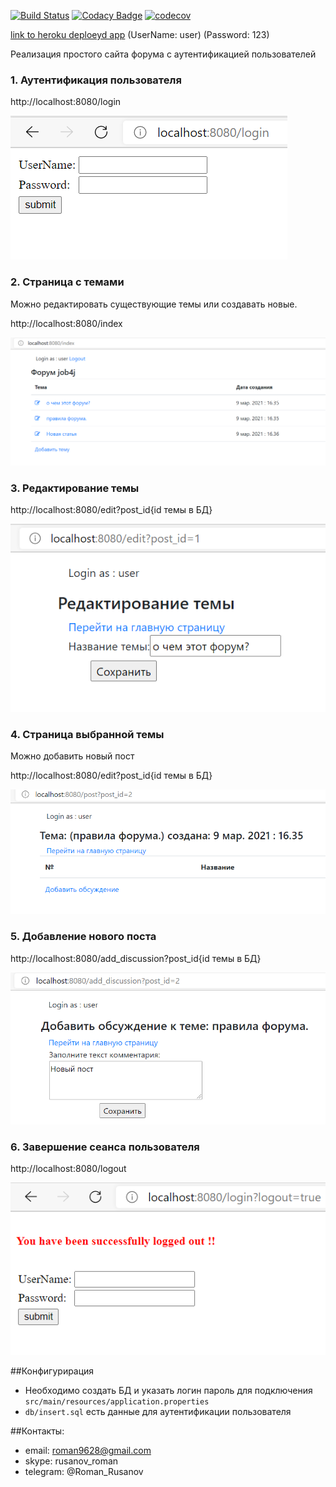 [![Build Status](https://www.travis-ci.com/RomanRusanov/job4j_forum.svg?branch=master)](https://www.travis-ci.com/RomanRusanov/job4j_forum)
[![Codacy Badge](https://app.codacy.com/project/badge/Grade/66834a8bc287457a950e1f9e9c9fc858)](https://www.codacy.com/gh/RomanRusanov/job4j_forum/dashboard?utm_source=github.com&amp;utm_medium=referral&amp;utm_content=RomanRusanov/job4j_forum&amp;utm_campaign=Badge_Grade)
[![codecov](https://codecov.io/gh/RomanRusanov/job4j_forum/branch/master/graph/badge.svg)](https://codecov.io/gh/RomanRusanov/job4j_forum)

[link to heroku deploeyd app](https://desolate-cove-18741.herokuapp.com/)
(UserName: user) (Password: 123)

Реализация простого сайта форума с аутентификацией пользователей

### 1. Аутентификация пользователя

http://localhost:8080/login

![image](screenShots/Screenshot_1.png)

### 2. Страница с темами

Можно редактировать существующие темы или создавать новые.

http://localhost:8080/index

![image](screenShots/Screenshot_2.png)

### 3. Редактирование темы

http://localhost:8080/edit?post_id{id темы в БД}

![image](screenShots/Screenshot_3.png)

### 4. Страница выбранной темы

Можно добавить новый пост

http://localhost:8080/edit?post_id{id темы в БД}

![image](screenShots/Screenshot_4.png)

### 5. Добавление нового поста

http://localhost:8080/add_discussion?post_id{id темы в БД}

![image](screenShots/Screenshot_5.png)

### 6. Завершение сеанса пользователя

http://localhost:8080/logout

![image](screenShots/Screenshot_6.png)

##Конфигурирация
*   Необходимо создать БД и указать логин пароль для подключения
    ```src/main/resources/application.properties```
*   ```db/insert.sql``` есть данные для аутентификации пользователя

##Контакты:
*   email: roman9628@gmail.com
*   skype: rusanov_roman
*   telegram: @Roman_Rusanov